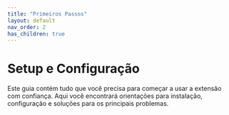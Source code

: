```yaml
---
title: "Primeiros Passos"
layout: default
nav_order: 2
has_children: true
---
```

<!-- markdownlint-disable MD025 MD013-->
# Setup e Configuração

Este guia contém tudo que você precisa para começar a usar a extensão com confiança. Aqui você encontrará orientações para instalação, configuração e soluções para os principais problemas.
